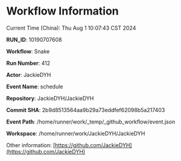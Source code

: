 # Workflow Information

Current Time (China): Thu Aug  1 10:07:43 CST 2024  

**RUN_ID**: 10190707608  

**Workflow**: Snake  

**Run Number**: 412  

**Actor**: JackieDYH  

**Event Name**: schedule  

**Repository**: JackieDYH/JackieDYH  

**Commit SHA**: 2b9d8513564aa9b29a73eddfef62098b5a217403  

**Event Path**: /home/runner/work/_temp/_github_workflow/event.json  

**Workspace**: /home/runner/work/JackieDYH/JackieDYH  

Other information: [https://github.com/JackieDYH](https://github.com/JackieDYH)
